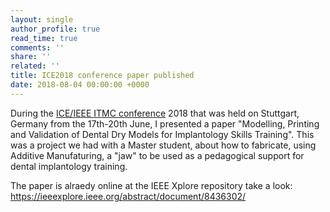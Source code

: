 ```yaml
---
layout: single
author_profile: true
read_time: true
comments: ''
share: ''
related: ''
title: ICE2018 conference paper published
date: 2018-08-04 00:00:00 +0000
---
```

During the [ICE/IEEE ITMC conference](http://www.ice-conference.org "ice-conference") 2018 that was held on Stuttgart, Germany  from the 17th-20th June, I presented a paper "Modelling, Printing and Validation of Dental Dry Models for Implantology Skills Training". This was a project we had with a Master student, about how to fabricate, using Additive Manufaturing, a "jaw" to be used as a pedagogical support for dental implantology training.

The paper is alraedy online at the IEEE Xplore repository take a look: 
https://ieeexplore.ieee.org/abstract/document/8436302/